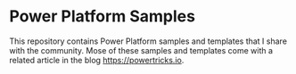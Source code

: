 # Power Platform Samples
This repository contains Power Platform samples and templates that I share with the community.
Mose of these samples and templates come with a related article in the blog https://powertricks.io.
